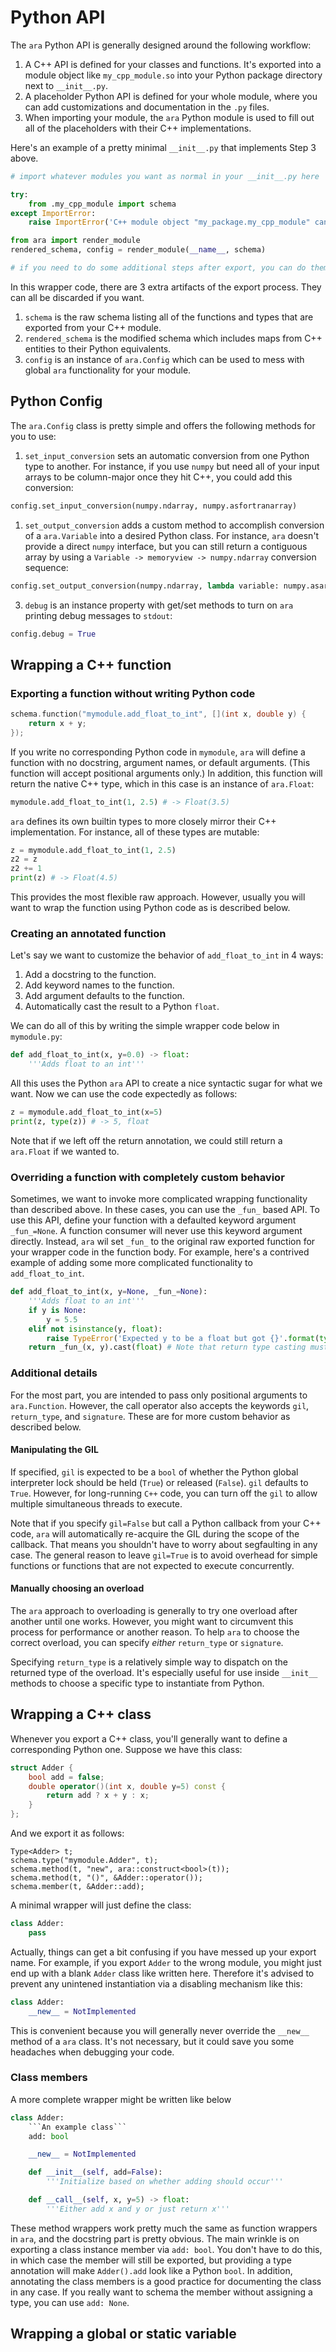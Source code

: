 # Python API

The `ara` Python API is generally designed around the following workflow:

1. A C++ API is defined for your classes and functions. It's exported into a module object like `my_cpp_module.so` into your Python package directory next to `__init__.py`.
2. A placeholder Python API is defined for your whole module, where you can add customizations and documentation in the `.py` files.
3. When importing your module, the `ara` Python module is used to fill out all of the placeholders with their C++ implementations.

Here's an example of a pretty minimal `__init__.py` that implements Step 3 above.

```python
# import whatever modules you want as normal in your __init__.py here

try:
    from .my_cpp_module import schema
except ImportError:
    raise ImportError('C++ module object "my_package.my_cpp_module" cannot be imported')

from ara import render_module
rendered_schema, config = render_module(__name__, schema)

# if you need to do some additional steps after export, you can do them here (rare)
```

In this wrapper code, there are 3 extra artifacts of the export process. They can all be discarded if you want.

1. `schema` is the raw schema listing all of the functions and types that are exported from your C++ module.
2. `rendered_schema` is the modified schema which includes maps from C++ entities to their Python equivalents.
3. `config` is an instance of `ara.Config` which can be used to mess with global `ara` functionality for your module.

## Python Config

The `ara.Config` class is pretty simple and offers the following methods for you to use:

1. `set_input_conversion` sets an automatic conversion from one Python type to another. For instance, if you use `numpy` but need all of your input arrays to be column-major once they hit C++, you could add this conversion:
```python
config.set_input_conversion(numpy.ndarray, numpy.asfortranarray)
```
1. `set_output_conversion` adds a custom method to accomplish conversion of a `ara.Variable` into a desired Python class. For instance, `ara` doesn't provide a direct `numpy` interface, but you can still return a contiguous array by using a `Variable -> memoryview -> numpy.ndarray` conversion sequence:
```python
config.set_output_conversion(numpy.ndarray, lambda variable: numpy.asarray(variable.cast(memoryview)))
```
3. `debug` is an instance property with get/set methods to turn on `ara` printing debug messages to `stdout`:
```python
config.debug = True
```

## Wrapping a C++ function

### Exporting a function without writing Python code

```c++
schema.function("mymodule.add_float_to_int", [](int x, double y) {
    return x + y;
});
```

If you write no corresponding Python code in `mymodule`, `ara` will define a function with no docstring, argument names, or default arguments. (This function will accept positional arguments only.) In addition, this function will return the native C++ type, which in this case is an instance of `ara.Float`:

```python
mymodule.add_float_to_int(1, 2.5) # -> Float(3.5)
```

`ara` defines its own builtin types to more closely mirror their C++ implementation. For instance, all of these types are mutable:

```python
z = mymodule.add_float_to_int(1, 2.5)
z2 = z
z2 += 1
print(z) # -> Float(4.5)
```

This provides the most flexible raw approach. However, usually you will want to wrap the function using Python code as is described below.

### Creating an annotated function

Let's say we want to customize the behavior of `add_float_to_int` in 4 ways:

1. Add a docstring to the function.
2. Add keyword names to the function.
3. Add argument defaults to the function.
4. Automatically cast the result to a Python `float`.

We can do all of this by writing the simple wrapper code below in `mymodule.py`:

```python
def add_float_to_int(x, y=0.0) -> float:
    '''Adds float to an int'''
```

All this uses the Python `ara` API to create a nice syntactic sugar for what we want. Now we can use the code expectedly as follows:

```python
z = mymodule.add_float_to_int(x=5)
print(z, type(z)) # -> 5, float
```

Note that if we left off the return annotation, we could still return a `ara.Float` if we wanted to.

### Overriding a function with completely custom behavior

Sometimes, we want to invoke more complicated wrapping functionality than described above. In these cases, you can use the `_fun_` based API. To use this API, define your function with a defaulted keyword argument `_fun_=None`. A function consumer will never use this keyword argument directly. Instead, `ara` wil set `_fun_` to the original raw exported function for your wrapper code in the function body. For example, here's a contrived example of adding some more complicated functionality to `add_float_to_int`.

```python
def add_float_to_int(x, y=None, _fun_=None):
    '''Adds float to an int'''
    if y is None:
        y = 5.5
    elif not isinstance(y, float):
        raise TypeError('Expected y to be a float but got {}'.format(type(y)))
    return _fun_(x, y).cast(float) # Note that return type casting must be done in the function body with this API
```

### Additional details

For the most part, you are intended to pass only positional arguments to `ara.Function`. However, the call operator also accepts the keywords `gil`, `return_type`, and `signature`. These are for more custom behavior as described below.

#### Manipulating the GIL

If specified, `gil` is expected to be a `bool` of whether the Python global interpreter lock should be held (`True`) or released (`False`). `gil` defaults to `True`. However, for long-running `C++` code, you can turn off the `gil` to allow multiple simultaneous threads to execute.

Note that if you specify `gil=False` but call a Python callback from your C++ code, `ara` will automatically re-acquire the GIL during the scope of the callback. That means you shouldn't have to worry about segfaulting in any case. The general reason to leave `gil=True` is to avoid overhead for simple functions or functions that are not expected to execute concurrently.

#### Manually choosing an overload

The `ara` approach to overloading is generally to try one overload after another until one works. However, you might want to circumvent this process for performance or another reason. To help `ara` to choose the correct overload, you can specify *either* `return_type` or `signature`.

Specifying `return_type` is a relatively simple way to dispatch on the returned type of the overload. It's especially useful for use inside `__init__` methods to choose a specific type to instantiate from Python.


## Wrapping a C++ class

Whenever you export a C++ class, you'll generally want to define a corresponding Python one. Suppose we have this class:

```c++
struct Adder {
    bool add = false;
    double operator()(int x, double y=5) const {
        return add ? x + y : x;
    }
};
```

And we export it as follows:

```
Type<Adder> t;
schema.type("mymodule.Adder", t);
schema.method(t, "new", ara::construct<bool>(t));
schema.method(t, "()", &Adder::operator());
schema.member(t, &Adder::add);
```

A minimal wrapper will just define the class:

```python
class Adder:
    pass
```

Actually, things can get a bit confusing if you have messed up your export name. For example, if you export `Adder` to the wrong module, you might just end up with a blank `Adder` class like written here. Therefore it's advised to prevent any unintened instantiation via a disabling mechanism like this:

```python
class Adder:
    __new__ = NotImplemented
```

This is convenient because you will generally never override the `__new__` method of a `ara` class. It's not necessary, but it could save you some headaches when debugging your code.

### Class members

A more complete wrapper might be written like below

```python
class Adder:
    ```An example class```
    add: bool

    __new__ = NotImplemented

    def __init__(self, add=False):
        '''Initialize based on whether adding should occur'''

    def __call__(self, x, y=5) -> float:
        '''Either add x and y or just return x'''
```

These method wrappers work pretty much the same as function wrappers in `ara`, and the docstring part is pretty obvious. The main wrinkle is on exporting a class instance member via `add: bool`. You don't have to do this, in which case the member will still be exported, but providing a type annotation will make `Adder().add` look like a Python `bool`. In addition, annotating the class members is a good practice for documenting the class in any case. If you really want to schema the member without assigning a type, you can use `add: None`.

## Wrapping a global or static variable
